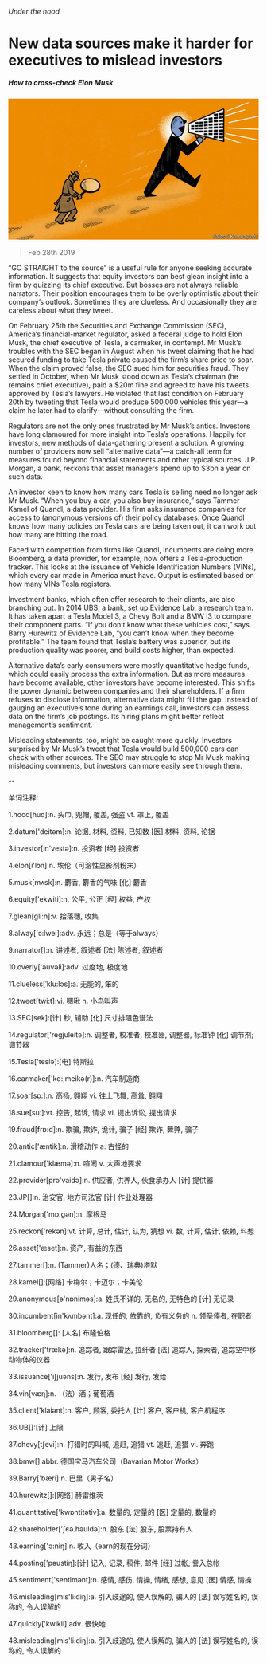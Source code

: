 ###### Under the hood

# New data sources make it harder for executives to mislead investors 

##### How to cross-check Elon Musk 

![image](images/20190302_fnd002.jpg) 

> Feb 28th 2019 

“GO STRAIGHT to the source” is a useful rule for anyone seeking accurate information. It suggests that equity investors can best glean insight into a firm by quizzing its chief executive. But bosses are not always reliable narrators. Their position encourages them to be overly optimistic about their company’s outlook. Sometimes they are clueless. And occasionally they are careless about what they tweet. 

On February 25th the Securities and Exchange Commission (SEC), America’s financial-market regulator, asked a federal judge to hold Elon Musk, the chief executive of Tesla, a carmaker, in contempt. Mr Musk’s troubles with the SEC began in August when his tweet claiming that he had secured funding to take Tesla private caused the firm’s share price to soar. When the claim proved false, the SEC sued him for securities fraud. They settled in October, when Mr Musk stood down as Tesla’s chairman (he remains chief executive), paid a $20m fine and agreed to have his tweets approved by Tesla’s lawyers. He violated that last condition on February 20th by tweeting that Tesla would produce 500,000 vehicles this year—a claim he later had to clarify—without consulting the firm. 

Regulators are not the only ones frustrated by Mr Musk’s antics. Investors have long clamoured for more insight into Tesla’s operations. Happily for investors, new methods of data-gathering present a solution. A growing number of providers now sell “alternative data”—a catch-all term for measures found beyond financial statements and other typical sources. J.P. Morgan, a bank, reckons that asset managers spend up to $3bn a year on such data. 

An investor keen to know how many cars Tesla is selling need no longer ask Mr Musk. “When you buy a car, you also buy insurance,” says Tammer Kamel of Quandl, a data provider. His firm asks insurance companies for access to (anonymous versions of) their policy databases. Once Quandl knows how many policies on Tesla cars are being taken out, it can work out how many are hitting the road. 

Faced with competition from firms like Quandl, incumbents are doing more. Bloomberg, a data provider, for example, now offers a Tesla-production tracker. This looks at the issuance of Vehicle Identification Numbers (VINs), which every car made in America must have. Output is estimated based on how many VINs Tesla registers. 

Investment banks, which often offer research to their clients, are also branching out. In 2014 UBS, a bank, set up Evidence Lab, a research team. It has taken apart a Tesla Model 3, a Chevy Bolt and a BMW i3 to compare their component parts. “If you don’t know what these vehicles cost,” says Barry Hurewitz of Evidence Lab, “you can’t know when they become profitable.” The team found that Tesla’s battery was superior, but its production quality was poorer, and build costs higher, than expected. 

Alternative data’s early consumers were mostly quantitative hedge funds, which could easily process the extra information. But as more measures have become available, other investors have become interested. This shifts the power dynamic between companies and their shareholders. If a firm refuses to disclose information, alternative data might fill the gap. Instead of gauging an executive’s tone during an earnings call, investors can assess data on the firm’s job postings. Its hiring plans might better reflect management’s sentiment. 

Misleading statements, too, might be caught more quickly. Investors surprised by Mr Musk’s tweet that Tesla would build 500,000 cars can check with other sources. The SEC may struggle to stop Mr Musk making misleading comments, but investors can more easily see through them. 

-- 

 单词注释:

1.hood[hud]:n. 头巾, 兜帽, 覆盖, 强盗 vt. 罩上, 覆盖 

2.datum['deitәm]:n. 论据, 材料, 资料, 已知数 [医] 材料, 资料, 论据 

3.investor[in'vestә]:n. 投资者 [经] 投资者 

4.elon[i'lɔn]:n. 埃伦（可溶性显影剂粉末） 

5.musk[mʌsk]:n. 麝香, 麝香的气味 [化] 麝香 

6.equity['ekwiti]:n. 公平, 公正 [经] 权益, 产权 

7.glean[gli:n]:v. 拾落穗, 收集 

8.alway['ɔ:lwei]:adv. 永远；总是（等于always） 

9.narrator[]:n. 讲述者, 叙述者 [法] 陈述者, 叙述者 

10.overly['әuvәli]:adv. 过度地, 极度地 

11.clueless[ˈklu:ləs]:a. 无能的, 笨的 

12.tweet[twi:t]:vi. 啁啾 n. 小鸟叫声 

13.SEC[sek]:[计] 秒, 辅助 [化] 尺寸排阻色谱法 

14.regulator['regjuleitә]:n. 调整者, 校准者, 校准器, 调整器, 标准钟 [化] 调节剂; 调节器 

15.Tesla['teslә]:[电] 特斯拉 

16.carmaker['kɑ:,meikә(r)]:n. 汽车制造商 

17.soar[sɒ:]:n. 高扬, 翱翔 vi. 往上飞舞, 高耸, 翱翔 

18.sue[su:]:vt. 控告, 起诉, 请求 vi. 提出诉讼, 提出请求 

19.fraud[frɒ:d]:n. 欺骗, 欺诈, 诡计, 骗子 [经] 欺诈, 舞弊, 骗子 

20.antic['æntik]:n. 滑稽动作 a. 古怪的 

21.clamour['klæmә]:n. 喧闹 v. 大声地要求 

22.provider[prә'vaidә]:n. 供应者, 供养人, 伙食承办人 [计] 提供器 

23.JP[]:n. 治安官, 地方司法官 [计] 作业处理器 

24.Morgan['mɒ:gәn]:n. 摩根马 

25.reckon['rekәn]:vt. 计算, 总计, 估计, 认为, 猜想 vi. 数, 计算, 估计, 依赖, 料想 

26.asset['æset]:n. 资产, 有益的东西 

27.tammer[]:n. (Tammer)人名；(德、瑞典)塔默 

28.kamel[]:[网络] 卡梅尔；卡迈尔；卡美伦 

29.anonymous[ә'nɒnimәs]:a. 姓氏不详的, 无名的, 无特色的 [计] 无记录 

30.incumbent[in'kʌmbәnt]:a. 现任的, 依靠的, 负有义务的 n. 领圣俸者, 在职者 

31.bloomberg[]: [人名] 布隆伯格 

32.tracker['trækә]:n. 追踪者, 跟踪雷达, 拉纤者 [法] 追踪人, 探索者, 追踪空中移动物体的仪器 

33.issuance['iʃjuәns]:n. 发行, 发布 [经] 发行, 发给 

34.vin[væŋ]:n. （法）酒；葡萄酒 

35.client['klaiәnt]:n. 客户, 顾客, 委托人 [计] 客户, 客户机, 客户机程序 

36.UB[]:[计] 上限 

37.chevy[tʃevi]:n. 打猎时的叫喊, 追赶, 追猎 vt. 追赶, 追猎 vi. 奔跑 

38.bmw[]:abbr. 德国宝马汽车公司（Bavarian Motor Works） 

39.Barry['bæri]:n. 巴里（男子名） 

40.hurewitz[]:[网络] 赫雷维茨 

41.quantitative['kwɒntitәtiv]:a. 数量的, 定量的 [医] 定量的, 数量的 

42.shareholder['ʃєә.hәuldә]:n. 股东 [法] 股东, 股票持有人 

43.earning['ә:niŋ]:n. 收入（earn的现在分词） 

44.posting['pәustiŋ]:[计] 记入, 记录, 稿件, 邮件 [经] 过帐, 誊入总帐 

45.sentiment['sentimәnt]:n. 感情, 感伤, 情操, 情绪, 感想, 意见 [医] 情感, 情操 

46.misleading[mis'li:diŋ]:a. 引入歧途的, 使人误解的, 骗人的 [法] 误写姓名的, 误称的, 令人误解的 

47.quickly['kwikli]:adv. 很快地 

48.misleading[mis'li:diŋ]:a. 引入歧途的, 使人误解的, 骗人的 [法] 误写姓名的, 误称的, 令人误解的 

